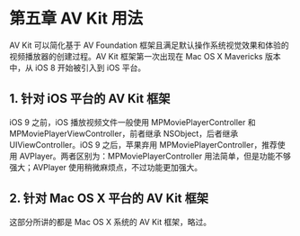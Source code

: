 # 第五章 AV Kit 用法

AV Kit 可以简化基于 AV Foundation 框架且满足默认操作系统视觉效果和体验的视频播放器的创建过程。AV Kit 框架第一次出现在 Mac OS X Mavericks 版本中，从 iOS 8 开始被引入到 iOS 平台。

## 1. 针对 iOS 平台的 AV Kit 框架

iOS 9 之前，iOS 播放视频文件一般使用 MPMoviePlayerController 和 MPMoviePlayerViewController，前者继承 NSObject，后者继承 UIViewController。iOS 9 之后，苹果弃用 MPMoviePlayerController，推荐使用 AVPlayer。两者区别为：MPMoviePlayerController 用法简单，但是功能不够强大；AVPlayer 使用稍微麻烦点，不过功能更加强大。

## 2. 针对 Mac OS X 平台的 AV Kit 框架

这部分所讲的都是 Mac OS X 系统的 AV Kit 框架，略过。